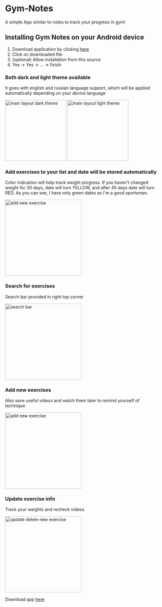 # Gym-Notes

A simple App similar to notes to track your progress in gym!

## Installing Gym Notes on your Android device
1. Download application by clicking [here](https://github.com/dm4nk/GymApp/blob/master/app/release/app-release.apk)
2. Click on downloaded file
3. (optional) Allow installation from this source
4. Yes -> Yes -> ... -> finish

### Both dark and light theme available
It goes with english and russian language support, which will be applied automatically depending on your device language

<img src="https://user-images.githubusercontent.com/80630476/149655748-f7b8be34-f5f3-458b-95f6-3685bba3f1a6.png" alt="main layout dark theme" style="width:200px;"/> <img src="https://user-images.githubusercontent.com/80630476/149655784-6e6eccf0-789a-4878-99a7-066a0930445d.png" alt="main layout light theme" style="width:200px;"/>

### Add exercises to your list and date will be stored automatically
Color indication will help track weight progress. If you haven't changed weight for 30 days, date will turn YELLOW, and after 
45 days date will turn RED. As you can see, I have only green dates as I'm a good sportsman.

<img src="https://user-images.githubusercontent.com/80630476/149655811-3a79a36c-710e-4c52-abf7-1bc5672f24ba.png" alt="add new exercise" style="width:250px;"/>

### Search for exercises
Search bar provided in right top corner

<img src="https://user-images.githubusercontent.com/80630476/149655801-ccfedcd3-23a9-450c-a713-646b1e1874b9.png" alt="search bar" style="width:250px;"/>

### Add new exercises
Also save useful videos and watch them later to remind yourself of technique

<img src="https://user-images.githubusercontent.com/80630476/149655811-3a79a36c-710e-4c52-abf7-1bc5672f24ba.png" alt="add new exercise" style="width:250px;"/>

### Update exercise info
Track your weights and recheck videos

<img src="https://user-images.githubusercontent.com/80630476/149655832-4532ee15-d646-4ffc-8ff1-288f75f7d22a.png" alt="update delete new exercise" style="width:250px;"/>

Download app [here](https://github.com/dm4nk/GymApp/blob/master/app/release/app-release.apk)
